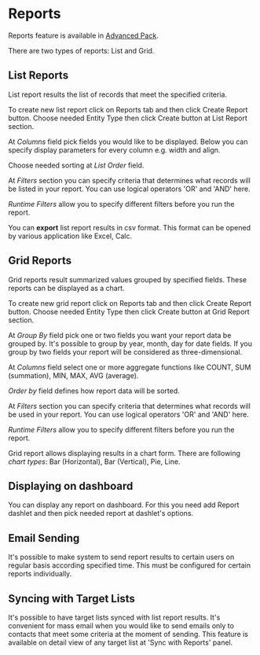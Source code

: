 # Reports

Reports feature is available in [Advanced Pack](https://www.espocrm.com/extensions/advanced-pack/).

There are two types of reports: List and Grid.  

## List Reports

List report results the list of records that meet the specified criteria.

To create new list report click on Reports tab and then click Create Report button. Choose needed Entity Type then click Create button at List Report section.

At _Columns_ field pick fields you would like to be displayed. Below you can specify display parameters for every column e.g. width and align.

Choose needed sorting at _List Order_ field. 

At _Filters_ section you can specify criteria that determines what records will be listed in your report. You can use logical operators 'OR' and 'AND' here.

_Runtime Filters_ allow you to specify different filters before you run the report.

You can __export__ list report results in csv format. This format can be opened by various application like Excel, Calc.

## Grid Reports

Grid reports result summarized values grouped by specified fields. These reports can be displayed as a chart.

To create new grid report click on Reports tab and then click Create Report button. Choose needed Entity Type then click Create button at Grid Report section.

At _Group By_ field pick one or two fields you want your report data be grouped by. It's possible to group by year, month, day for date fields. If you group by two fields your report will be considered as three-dimensional.

At _Columns_ field select one or more aggregate functions like COUNT, SUM (summation), MIN, MAX, AVG (average).

_Order by_ field defines how report data will be sorted.

At _Filters_ section you can specify criteria that determines what records will be used in your report. You can use logical operators 'OR' and 'AND' here.

_Runtime Filters_ allow you to specify different filters before you run the report.

Grid report allows displaying results in a chart form. There are following _chart types_: Bar (Horizontal), Bar (Vertical), Pie, Line.

## Displaying on dashboard

You can display any report on dashboard. For this you need add Report dashlet and then pick needed report at dashlet's options.

## Email Sending

It's possible to make system to send report results to certain users on regular basis according specified time. This must be configured for certain reports individually.

## Syncing with Target Lists

It's possible to have target lists synced with list report results. It's convenient for mass email when you would like to send emails only to contacts that meet some criteria at the moment of sending. This feature is available on detail view of any target list at 'Sync with Reports' panel.
